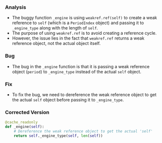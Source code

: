 ### Analysis
- The buggy function `_engine` is using `weakref.ref(self)` to create a weak reference to `self` (which is a `PeriodIndex` object) and passing it to `_engine_type` along with the length of `self`.
- The purpose of using `weakref.ref` is to avoid creating a reference cycle.
- However, the issue lies in the fact that `weakref.ref` returns a weak reference object, not the actual object itself.

### Bug
- The bug in the `_engine` function is that it is passing a weak reference object (`period`) to `_engine_type` instead of the actual `self` object.

### Fix
- To fix the bug, we need to dereference the weak reference object to get the actual `self` object before passing it to `_engine_type`.

### Corrected Version
```python
@cache_readonly
def _engine(self):
    # Dereference the weak reference object to get the actual 'self'
    return self._engine_type(self, len(self))
```